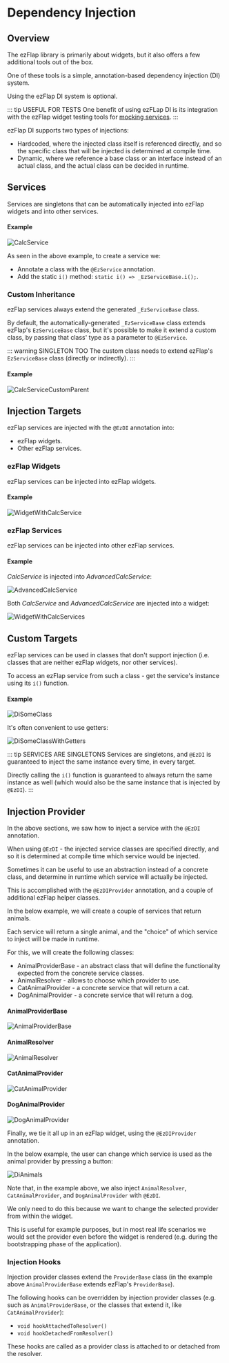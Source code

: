 
# Dependency Injection

## Overview
The ezFlap library is primarily about widgets, but it also offers a few additional tools out of the box.

One of these tools is a simple, annotation-based dependency injection (DI) system.

Using the ezFlap DI system is optional.

::: tip USEFUL FOR TESTS
One benefit of using ezFLap DI is its integration with the ezFlap widget testing tools for
[mocking services](/testing/mock/mock.html#services).
:::

ezFlap DI supports two types of injections:
 * Hardcoded, where the injected class itself is referenced directly, and so the specific class that will be injected
   is determined at compile time.
 * Dynamic, where we reference a base class or an interface instead of an actual class, and the actual class can be
   decided in runtime.


## Services
Services are singletons that can be automatically injected into ezFlap widgets and into other services.

#### Example
![CalcService](./assets/CalcService.png)

As seen in the above example, to create a service we:
 * Annotate a class with the `@EzService` annotation.
 * Add the static `i()` method: `static i() => _EzServiceBase.i();`.


### Custom Inheritance
ezFlap services always extend the generated `_EzServiceBase` class.

By default, the automatically-generated `_EzServiceBase` class extends ezFlap's `EzServiceBase` class, but it's
possible to make it extend a custom class, by passing that class' type as a parameter to `@EzService`.

::: warning SINGLETON TOO
The custom class needs to extend ezFlap's `EzServiceBase` class (directly or indirectly).
:::

#### Example
![CalcServiceCustomParent](./assets/CalcServiceCustomParent.png)


## Injection Targets
ezFlap services are injected with the `@EzDI` annotation into:
 * ezFlap widgets.
 * Other ezFlap services.

### ezFlap Widgets
ezFlap services can be injected into ezFlap widgets.

#### Example
![WidgetWithCalcService](./assets/WidgetWithCalcService.png)


### ezFlap Services
ezFlap services can be injected into other ezFlap services.

#### Example
_CalcService_ is injected into _AdvancedCalcService_:

![AdvancedCalcService](./assets/AdvancedCalcService.png)

Both _CalcService_ and _AdvancedCalcService_ are injected into a widget:

![WidgetWithCalcServices](./assets/WidgetWithCalcServices.png)


## Custom Targets
ezFlap services can be used in classes that don't support injection (i.e. classes that are neither ezFlap widgets, nor
other services).

To access an ezFlap service from such a class - get the service's instance using its `i()` function.

#### Example
![DiSomeClass](./assets/DiSomeClass.png)

It's often convenient to use getters:

![DiSomeClassWithGetters](./assets/DiSomeClassWithGetters.png)


::: tip SERVICES ARE SINGLETONS
Services are singletons, and `@EzDI` is guaranteed to inject the same instance every time, in every target.

Directly calling the `i()` function is guaranteed to always return the same instance as well (which would also be the
same instance that is injected by `@EzDI`).
:::


## Injection Provider
In the above sections, we saw how to inject a service with the `@EzDI` annotation.

When using `@EzDI` - the injected service classes are specified directly, and so it is determined at compile time which
service would be injected.

Sometimes it can be useful to use an abstraction instead of a concrete class, and determine in runtime which service
will actually be injected.

This is accomplished with the `@EzDIProvider` annotation, and a couple of additional ezFlap helper classes.

In the below example, we will create a couple of services that return animals.

Each service will return a single animal, and the "choice" of which service to inject will be made in runtime.

For this, we will create the following classes:
 * AnimalProviderBase - an abstract class that will define the functionality expected from the concrete service classes.
 * AnimalResolver - allows to choose which provider to use.
 * CatAnimalProvider - a concrete service that will return a cat.
 * DogAnimalProvider - a concrete service that will return a dog.


#### AnimalProviderBase
![AnimalProviderBase](./assets/AnimalProviderBase.png)

#### AnimalResolver
![AnimalResolver](./assets/AnimalResolver.png)

#### CatAnimalProvider
![CatAnimalProvider](./assets/CatAnimalProvider.png)

#### DogAnimalProvider
![DogAnimalProvider](./assets/DogAnimalProvider.png)


Finally, we tie it all up in an ezFlap widget, using the `@EzDIProvider` annotation.

In the below example, the user can change which service is used as the animal provider by pressing a button:

![DiAnimals](./assets/DiAnimals.png)

Note that, in the example above, we also inject `AnimalResolver`, `CatAnimalProvider`, and `DogAnimalProvider` with
`@EzDI`.

We only need to do this because we want to change the selected provider from within the widget.

This is useful for example purposes, but in most real life scenarios we would set the provider even before the widget
is rendered (e.g. during the bootstrapping phase of the application).


### Injection Hooks
Injection provider classes extend the `ProviderBase` class (in the example above `AnimalProviderBase` extends ezFlap's
`ProviderBase`).

The following hooks can be overridden by injection provider classes (e.g. such as `AnimalProviderBase`, or the classes
that extend it, like `CatAnimalProvider`):
 * `void hookAttachedToResolver()`
 * `void hookDetachedFromResolver()`

These hooks are called as a provider class is attached to or detached from the resolver.
